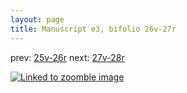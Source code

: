 ```yaml
---
layout: page
title: Manuscript e3, bifolio 26v-27r
---
```


prev: [25v-26r](../25v-26r/) next: [27v-28r](../27v-28r/)



[![Linked to zoomble image](http://www.homermultitext.org/iipsrv?IIIF=/project/homer/pyramidal/deepzoom/hmt/e3bifolio/v1/vb_26v_27r.tif/full/2000,/0/default.jpg)](http://www.homermultitext.org/ict2/?urn=urn:cite2:hmt:e3bifolio.v1:vb_26v_27r)

